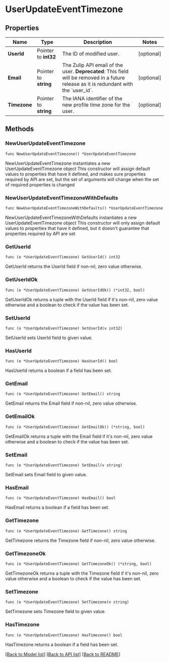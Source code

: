 # UserUpdateEventTimezone

## Properties

Name | Type | Description | Notes
------------ | ------------- | ------------- | -------------
**UserId** | Pointer to **int32** | The ID of modified user.  | [optional] 
**Email** | Pointer to **string** | The Zulip API email of the user.  **Deprecated**: This field will be removed in a future release as it is redundant with the &#x60;user_id&#x60;.  | [optional] 
**Timezone** | Pointer to **string** | The IANA identifier of the new profile time zone for the user.  | [optional] 

## Methods

### NewUserUpdateEventTimezone

`func NewUserUpdateEventTimezone() *UserUpdateEventTimezone`

NewUserUpdateEventTimezone instantiates a new UserUpdateEventTimezone object
This constructor will assign default values to properties that have it defined,
and makes sure properties required by API are set, but the set of arguments
will change when the set of required properties is changed

### NewUserUpdateEventTimezoneWithDefaults

`func NewUserUpdateEventTimezoneWithDefaults() *UserUpdateEventTimezone`

NewUserUpdateEventTimezoneWithDefaults instantiates a new UserUpdateEventTimezone object
This constructor will only assign default values to properties that have it defined,
but it doesn't guarantee that properties required by API are set

### GetUserId

`func (o *UserUpdateEventTimezone) GetUserId() int32`

GetUserId returns the UserId field if non-nil, zero value otherwise.

### GetUserIdOk

`func (o *UserUpdateEventTimezone) GetUserIdOk() (*int32, bool)`

GetUserIdOk returns a tuple with the UserId field if it's non-nil, zero value otherwise
and a boolean to check if the value has been set.

### SetUserId

`func (o *UserUpdateEventTimezone) SetUserId(v int32)`

SetUserId sets UserId field to given value.

### HasUserId

`func (o *UserUpdateEventTimezone) HasUserId() bool`

HasUserId returns a boolean if a field has been set.

### GetEmail

`func (o *UserUpdateEventTimezone) GetEmail() string`

GetEmail returns the Email field if non-nil, zero value otherwise.

### GetEmailOk

`func (o *UserUpdateEventTimezone) GetEmailOk() (*string, bool)`

GetEmailOk returns a tuple with the Email field if it's non-nil, zero value otherwise
and a boolean to check if the value has been set.

### SetEmail

`func (o *UserUpdateEventTimezone) SetEmail(v string)`

SetEmail sets Email field to given value.

### HasEmail

`func (o *UserUpdateEventTimezone) HasEmail() bool`

HasEmail returns a boolean if a field has been set.

### GetTimezone

`func (o *UserUpdateEventTimezone) GetTimezone() string`

GetTimezone returns the Timezone field if non-nil, zero value otherwise.

### GetTimezoneOk

`func (o *UserUpdateEventTimezone) GetTimezoneOk() (*string, bool)`

GetTimezoneOk returns a tuple with the Timezone field if it's non-nil, zero value otherwise
and a boolean to check if the value has been set.

### SetTimezone

`func (o *UserUpdateEventTimezone) SetTimezone(v string)`

SetTimezone sets Timezone field to given value.

### HasTimezone

`func (o *UserUpdateEventTimezone) HasTimezone() bool`

HasTimezone returns a boolean if a field has been set.


[[Back to Model list]](../README.md#documentation-for-models) [[Back to API list]](../README.md#documentation-for-api-endpoints) [[Back to README]](../README.md)


